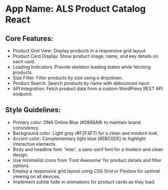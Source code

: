 # **App Name**: ALS Product Catalog React

## Core Features:

- Product Grid View: Display products in a responsive grid layout.
- Product Card Display: Show product image, name, and key details on each card.
- Loading Indicators: Provide skeleton loading states while fetching products.
- Size Filter: Filter products by size using a dropdown.
- Product Search: Search products by name with debounced input.
- API Integration: Fetch product data from a custom WordPress REST API endpoint.

## Style Guidelines:

- Primary color: DNA Online Blue (#0866A8) to maintain brand consistency.
- Background color: Light gray (#F2F4F7) for a clean and modern look.
- Accent color: Complementary light blue (#5BC0DE) to highlight interactive elements.
- Body and headline font: 'Inter', a sans-serif font for a modern and clean design.
- Use minimalist icons from 'Font Awesome' for product details and filter options.
- Employ a responsive grid layout using CSS Grid or Flexbox for optimal viewing on all devices.
- Implement subtle fade-in animations for product cards as they load.